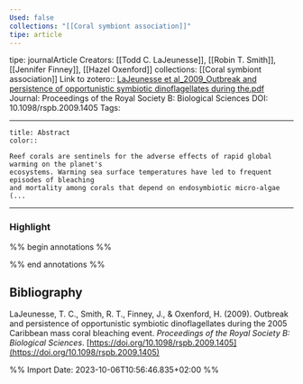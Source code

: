 ```yaml
---
Used: false
collections: "[[Coral symbiont association]]"
tipe: article
---
```

tipe: journalArticle
Creators: [[Todd C. LaJeunesse]], [[Robin T. Smith]], [[Jennifer Finney]], [[Hazel Oxenford]]
collections: [[Coral symbiont association]]
Link to zotero:: [LaJeunesse et al_2009_Outbreak and persistence of opportunistic symbiotic dinoflagellates during the.pdf](zotero://select/library/items/GHMCXPBJ)
Journal: Proceedings of the Royal Society B: Biological Sciences
DOI: 10.1098/rspb.2009.1405
Tags: 

---
```ad-note
title: Abstract
color:: 

Reef corals are sentinels for the adverse effects of rapid global warming on the planet's
ecosystems. Warming sea surface temperatures have led to frequent episodes of bleaching
and mortality among corals that depend on endosymbiotic micro-algae (...

```

---
### Highlight

%% begin annotations %%

%% end annotations %%

## Bibliography

LaJeunesse, T. C., Smith, R. T., Finney, J., & Oxenford, H. (2009). Outbreak and persistence of opportunistic symbiotic dinoflagellates during the 2005 Caribbean mass coral bleaching event. _Proceedings of the Royal Society B: Biological Sciences_. [https://doi.org/10.1098/rspb.2009.1405](https://doi.org/10.1098/rspb.2009.1405)

%% Import Date: 2023-10-06T10:56:46.835+02:00 %%

